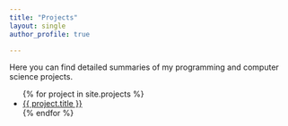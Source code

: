 ```yaml
---
title: "Projects"
layout: single
author_profile: true

---
```



Here you can find detailed summaries of my programming and computer science projects.

<ul>
  {% for project in site.projects %}
    <li><a href="{{ project.url }}">{{ project.title }}</a></li>
  {% endfor %}
</ul>
